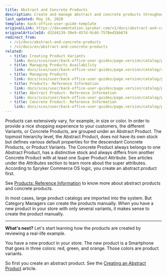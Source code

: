 ```yaml
---
title: Abstract and Concrete Products
description: Create and manage abstract and concrete products throughout your online shop in the Back Office.
last_updated: May 19, 2020
template: back-office-user-guide-template
originalLink: https://documentation.spryker.com/v1/docs/abstract-and-concrete-products
originalArticleId: d32d4139-39e9-457d-9cdd-7570ed1bb674
redirect_from:
  - /v1/docs/abstract-and-concrete-products
  - /v1/docs/en/abstract-and-concrete-products
related:
  - title: Creating Product Variants
    link: docs/scos/user/back-office-user-guides/page.version/catalog/products/manage-concrete-products/creating-product-variants.html
  - title: Managing Products Availability
    link: docs/scos/user/back-office-user-guides/page.version/catalog/availability/managing-products-availability.html
  - title: Managing Products
    link: docs/scos/user/back-office-user-guides/page.version/catalog/products/managing-products/managing-products.html
  - title: Products- Reference Information
    link: docs/scos/user/back-office-user-guides/page.version/catalog/products/references/products-reference-information.html
  - title: Abstract Product- Reference Information
    link: docs/scos/user/back-office-user-guides/page.version/catalog/products/references/abstract-product-reference-information.html
  - title: Concrete Product- Reference Information
    link: docs/scos/user/back-office-user-guides/page.version/catalog/products/references/concrete-product-reference-information.html
---
```


Products can extensively vary, for example, in size or color. In order to provide a nice shopping experience to your customers, the different Variants, or Concrete Products, are grouped under an Abstract Product.
The topmost hierarchy level, the Abstract Product, does not have its own stock but defines various default properties for the descendant Concrete Products, or Product Variants. The Concrete Product always belongs to one Abstract Product, has a distinctive stock and always differs from another Concrete Product with at least one Super Product Attribute. See articles under the _Attributes_ section to learn more about the super attributes. According to Spryker Commerce OS logic, you create an abstract product first.

See [Products: Reference Information](/docs/scos/user/back-office-user-guides/{{page.version}}/catalog/products/references/products-reference-information.html) to know more about abstract products and concrete products.

In most cases, large product catalogs are imported into the system. But Category Managers can create the products manually. When you have a new product in your store with only several variants, it makes sense to create the product manually.

***
**What's next?**
Let's start learning how the products are created by reviewing a real-life example.

You have a new product in your store. The new product is a Smartphone that goes in three colors: red, green, and orange. Those colors are product variants.

So first you create an abstract product. See the [Creating an Abstract Product](/docs/scos/user/back-office-user-guides/{{page.version}}/catalog/products/manage-abstract-products-and-product-bundles/create-abstract-products-and-product-bundles.html) article.
